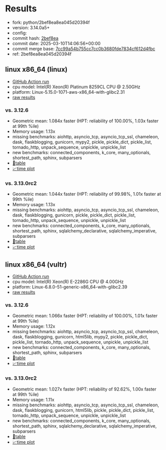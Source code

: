 # Results

- fork: python/2bef8ea8ea045d20394f
- version: 3.14.0a5+
- config: 
- commit hash: [2bef8ea](https://github.com/python/cpython/commit/2bef8ea)
- commit date: 2025-03-10T14:06:56+00:00
- commit merge base: [7cc99a54b755cc7cc0b3680fde7834cf612d4fbc](https://github.com/python/cpython/commit/7cc99a54b755cc7cc0b3680fde7834cf612d4fbc)
- ref: 2bef8ea8ea045d20394f

## linux x86_64 (linux)

- [GitHub Action run](https://github.com/facebookexperimental/free-threading-benchmarking/actions/runs/13769442386)
- cpu model: Intel(R) Xeon(R) Platinum 8259CL CPU @ 2.50GHz
- platform: Linux-5.15.0-1071-aws-x86_64-with-glibc2.31
- [raw results](bm-20250310-linux-x86_64-python-2bef8ea8ea045d20394f-3.14.0a5%2B-2bef8ea.json)

### vs. 3.12.6

- Geometric mean: 1.084x faster (HPT: reliability of 100.00%, 1.03x faster at 99th %ile)
- Memory usage: 1.13x
- missing benchmarks: aiohttp, asyncio_tcp, asyncio_tcp_ssl, chameleon, dask, flaskblogging, gunicorn, mypy2, pickle, pickle_dict, pickle_list, tornado_http, unpack_sequence, unpickle, unpickle_list
- new benchmarks: connected_components, k_core, many_optionals, shortest_path, sphinx, subparsers
- [📄table](bm-20250310-linux-x86_64-python-2bef8ea8ea045d20394f-3.14.0a5%2B-2bef8ea-vs-3.12.6.md)
- [📈time plot](bm-20250310-linux-x86_64-python-2bef8ea8ea045d20394f-3.14.0a5%2B-2bef8ea-vs-3.12.6.svg)

### vs. 3.13.0rc2

- Geometric mean: 1.044x faster (HPT: reliability of 99.98%, 1.01x faster at 99th %ile)
- Memory usage: 1.13x
- missing benchmarks: aiohttp, asyncio_tcp, asyncio_tcp_ssl, chameleon, dask, flaskblogging, gunicorn, pickle, pickle_dict, pickle_list, tornado_http, unpack_sequence, unpickle, unpickle_list
- new benchmarks: connected_components, k_core, many_optionals, shortest_path, sphinx, sqlalchemy_declarative, sqlalchemy_imperative, subparsers
- [📄table](bm-20250310-linux-x86_64-python-2bef8ea8ea045d20394f-3.14.0a5%2B-2bef8ea-vs-3.13.0rc2.md)
- [📈time plot](bm-20250310-linux-x86_64-python-2bef8ea8ea045d20394f-3.14.0a5%2B-2bef8ea-vs-3.13.0rc2.svg)

## linux x86_64 (vultr)

- [GitHub Action run](https://github.com/facebookexperimental/free-threading-benchmarking/actions/runs/13769442386)
- cpu model: Intel(R) Xeon(R) E-2286G CPU @ 4.00GHz
- platform: Linux-6.8.0-51-generic-x86_64-with-glibc2.39
- [raw results](bm-20250310-vultr-x86_64-python-2bef8ea8ea045d20394f-3.14.0a5%2B-2bef8ea.json)

### vs. 3.12.6

- Geometric mean: 1.066x faster (HPT: reliability of 100.00%, 1.01x faster at 99th %ile)
- Memory usage: 1.12x
- missing benchmarks: aiohttp, asyncio_tcp, asyncio_tcp_ssl, chameleon, dask, flaskblogging, gunicorn, html5lib, mypy2, pickle, pickle_dict, pickle_list, tornado_http, unpack_sequence, unpickle, unpickle_list
- new benchmarks: connected_components, k_core, many_optionals, shortest_path, sphinx, subparsers
- [📄table](bm-20250310-vultr-x86_64-python-2bef8ea8ea045d20394f-3.14.0a5%2B-2bef8ea-vs-3.12.6.md)
- [📈time plot](bm-20250310-vultr-x86_64-python-2bef8ea8ea045d20394f-3.14.0a5%2B-2bef8ea-vs-3.12.6.svg)

### vs. 3.13.0rc2

- Geometric mean: 1.027x faster (HPT: reliability of 92.62%, 1.00x faster at 99th %ile)
- Memory usage: 1.11x
- missing benchmarks: aiohttp, asyncio_tcp, asyncio_tcp_ssl, chameleon, dask, flaskblogging, gunicorn, html5lib, pickle, pickle_dict, pickle_list, tornado_http, unpack_sequence, unpickle, unpickle_list
- new benchmarks: connected_components, k_core, many_optionals, shortest_path, sphinx, sqlalchemy_declarative, sqlalchemy_imperative, subparsers
- [📄table](bm-20250310-vultr-x86_64-python-2bef8ea8ea045d20394f-3.14.0a5%2B-2bef8ea-vs-3.13.0rc2.md)
- [📈time plot](bm-20250310-vultr-x86_64-python-2bef8ea8ea045d20394f-3.14.0a5%2B-2bef8ea-vs-3.13.0rc2.svg)

